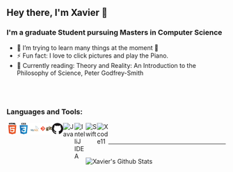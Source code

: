 ## Hey there, I'm Xavier 👋

### I'm a graduate Student pursuing Masters in Computer Science
- 🌱 I’m trying to learn many things at the moment 🤣
- ⚡  Fun fact: I love to click pictures and play the Piano.
- 📖 Currently reading: Theory and Reality: An Introduction to the Philosophy of Science, Peter Godfrey-Smith
<br />
<br />

### Languages and Tools:

<img align="left" alt="HTML5" width="26px" src="https://raw.githubusercontent.com/github/explore/80688e429a7d4ef2fca1e82350fe8e3517d3494d/topics/html/html.png" />
<img align="left" alt="CSS3" width="26px" src="https://raw.githubusercontent.com/github/explore/80688e429a7d4ef2fca1e82350fe8e3517d3494d/topics/css/css.png" />
<img align="left" alt="MySQL" width="26px" src="https://raw.githubusercontent.com/github/explore/80688e429a7d4ef2fca1e82350fe8e3517d3494d/topics/mysql/mysql.png" />
<img align="left" alt="Git" width="26px" src="https://raw.githubusercontent.com/github/explore/80688e429a7d4ef2fca1e82350fe8e3517d3494d/topics/git/git.png" />
<img align="left" alt="GitHub" width="26px" src="https://raw.githubusercontent.com/github/explore/78df643247d429f6cc873026c0622819ad797942/topics/github/github.png" />
<img align="left" alt="Java" width="26px" src="https://upload.wikimedia.org/wikipedia/en/3/30/Java_programming_language_logo.svg" />
<img align="left" alt="IntelliJ IDEA" width="26px" src="https://www.jetbrains.com/idea/img/idea-edu.svg" />
<img align="left" alt="Swift" width="26px" src="https://developer.apple.com/assets/elements/icons/swift/swift-64x64_2x.png" />
<img align="left" alt="Xcode11" width="26px" src="https://developer.apple.com/assets/elements/icons/xcode/xcode-96x96_2x.png" />


<br />
<br />

---
<br />

<img align="left" alt="Xavier's Github Stats" src="https://github-readme-stats.vercel.app/api?username=dsouzax&show_icons=true&hide_border=false&theme=vue&hide=issues,prs" />

